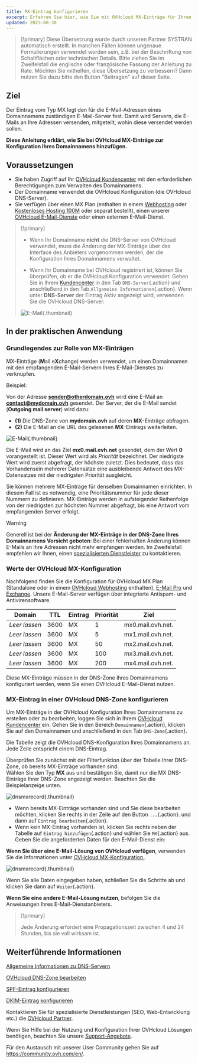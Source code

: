 ```yaml
---
title: MX-Eintrag konfigurieren
excerpt: Erfahren Sie hier, wie Sie mit OVHcloud MX-Einträge für Ihren Domainnamen konfigurieren 
updated: 2023-08-30
---
```


> [!primary]
> Diese Übersetzung wurde durch unseren Partner SYSTRAN automatisch erstellt. In manchen Fällen können ungenaue Formulierungen verwendet worden sein, z.B. bei der Beschriftung von Schaltflächen oder technischen Details. Bitte ziehen Sie im Zweifelsfall die englische oder französische Fassung der Anleitung zu Rate. Möchten Sie mithelfen, diese Übersetzung zu verbessern? Dann nutzen Sie dazu bitte den Button "Beitragen" auf dieser Seite.
>

## Ziel

Der Eintrag vom Typ MX legt den für die E-Mail-Adressen eines Domainnamens zuständigen E-Mail-Server fest. Damit wird Servern, die E-Mails an Ihre Adressen versenden, mitgeteilt, wohin diese versendet werden sollen. 

**Diese Anleitung erklärt, wie Sie bei OVHcloud MX-Einträge zur Konfiguration Ihres Domainnamens hinzufügen.**

## Voraussetzungen

- Sie haben Zugriff auf Ihr [OVHcloud Kundencenter](https://www.ovh.com/auth/?action=gotomanager&from=https://www.ovh.de/&ovhSubsidiary=de) mit den erforderlichen Berechtigungen zum Verwalten des Domainnamens.
- Der Domainname verwendet die OVHcloud Konfiguration (die OVHcloud DNS-Server).
- Sie verfügen über einen MX Plan (enthalten in einem [Webhosting](https://www.ovhcloud.com/de/web-hosting/) oder [Kostenloses Hosting 100M](https://www.ovhcloud.com/de/domains/free-web-hosting/) oder separat bestellt), einen unserer [OVHcloud E-Mail-Dienste](https://www.ovhcloud.com/de/emails/) oder einen externen E-Mail-Dienst.

> [!primary]
>
> - Wenn Ihr Domainname **nicht** die DNS-Server von OVHcloud verwendet, muss die Änderung der MX-Einträge über das Interface des Anbieters vorgenommen werden, der die Konfiguration Ihres Domainnamens verwaltet.
>
> - Wenn Ihr Domainname bei OVHcloud registriert ist, können Sie überprüfen, ob er die OVHcloud Konfiguration verwendet: Gehen Sie in Ihrem [Kundencenter](https://www.ovh.com/auth/?action=gotomanager&from=https://www.ovh.de/&ovhSubsidiary=de) in den Tab `DNS-Server`{.action} und anschließend in den Tab `Allgemeine Informationen`{.action}. Wenn unter **DNS-Server** der Eintrag Aktiv angezeigt wird, verwenden Sie die OVHcloud DNS-Server.
>
> ![E-Mail](images/email-dns-conf-mx00.png){.thumbnail}

## In der praktischen Anwendung

### Grundlegendes zur Rolle von MX-Einträgen 

MX-Einträge (**M**ail e**X**change) werden verwendet, um einen Domainnamen mit den empfangenden E-Mail-Servern Ihres E-Mail-Dienstes zu verknüpfen.

Beispiel:

Von der Adresse **sender@otherdomain.ovh** wird eine E-Mail an **contact@mydomain.ovh** gesendet. Der Server, der die E-Mail sendet (**Outgoing mail server**) wird dazu:
- **(1)** Die DNS-Zone von **mydomain.ovh** auf deren **MX**-Einträge abfragen.
- **(2)** Die E-Mail an die URL des gelesenen **MX**-Eintrags weiterleiten.

![E-Mail](images/email-dns-conf-mx01.png){.thumbnail}

Die E-Mail wird an das Ziel **mx0.mail.ovh.net** gesendet, dem der Wert **0** vorangestellt ist. Dieser Wert wird als *Priorität* bezeichnet. Der niedrigste Wert wird zuerst abgefragt, der höchste zuletzt. Dies bedeutet, dass das Vorhandensein mehrerer Datensätze eine ausbleibende Antwort des MX-Datensatzes mit der niedrigsten Priorität ausgleicht.

Sie können mehrere MX-Einträge für denselben Domainnamen einrichten. In diesem Fall ist es notwendig, eine Prioritätsnummer für jede dieser Nummern zu definieren. MX-Einträge werden in aufsteigender Reihenfolge von der niedrigsten zur höchsten Nummer abgefragt, bis eine Antwort vom empfangenden Server erfolgt.

> [!warning]
>
> Generell ist bei der **Änderung der MX-Einträge in der DNS-Zone Ihres Domainnamens Vorsicht geboten**: Bei einer fehlerhaften Änderung können E-Mails an Ihre Adressen nicht mehr empfangen werden.
> Im Zweifelsfall empfehlen wir Ihnen, einen [spezialisierten Dienstleister](https://partner.ovhcloud.com/de/directory/) zu kontaktieren.

### Werte der OVHcloud MX-Konfiguration <a name="mxovhcloud"></a>

Nachfolgend finden Sie die Konfiguration für OVHcloud MX Plan (Standalone oder in einem [OVHcloud Webhosting](https://www.ovhcloud.com/de/web-hosting/) enthalten), [E-Mail Pro](https://www.ovhcloud.com/de/emails/email-pro/) und [Exchange](https://www.ovhcloud.com/de/emails/). Unsere E-Mail-Server verfügen über integrierte Antispam- und Antivirensoftware.

|Domain|TTL|Eintrag|Priorität|Ziel|
|---|---|---|---|---|
|*Leer lassen*|3600|MX|1|mx0.mail.ovh.net.|
|*Leer lassen*|3600|MX|5|mx1.mail.ovh.net.|
|*Leer lassen*|3600|MX|50|mx2.mail.ovh.net.|
|*Leer lassen*|3600|MX|100|mx3.mail.ovh.net.|
|*Leer lassen*|3600|MX|200|mx4.mail.ovh.net.|

Diese MX-Einträge müssen in der DNS-Zone Ihres Domainnamens konfiguriert werden, wenn Sie einen OVHcloud E-Mail-Dienst nutzen.

### MX-Eintrag in einer OVHcloud DNS-Zone konfigurieren

Um MX-Einträge in der OVHcloud Konfiguration Ihres Domainnamens zu erstellen oder zu bearbeiten, loggen Sie sich in Ihrem [OVHcloud Kundencenter](https://www.ovh.com/auth/?action=gotomanager&from=https://www.ovh.de/&ovhSubsidiary=de) ein. Gehen Sie in den Bereich `Domainnamen`{.action}, klicken Sie auf den Domainnamen und anschließend in den Tab `DNS-Zone`{.action}.

Die Tabelle zeigt die OVHcloud DNS-Konfiguration Ihres Domainnamens an. Jede Zeile entspricht einem DNS-Eintrag.

Überprüfen Sie zunächst mit der Filterfunktion über der Tabelle Ihrer DNS-Zone, ob bereits MX-Einträge vorhanden sind.<br>
Wählen Sie den Typ **MX** aus und bestätigen Sie, damit nur die MX DNS-Einträge Ihrer DNS-Zone angezeigt werden. Beachten Sie die Beispielanzeige unten.

![dnsmxrecord](images/mx-records-dns-zone.png){.thumbnail}

- Wenn bereits MX-Einträge vorhanden sind und Sie diese bearbeiten möchten, klicken Sie rechts in der Zeile auf den Button `...`{.action}. und dann auf `Eintrag bearbeiten`{.action}.
- Wenn kein MX-Eintrag vorhanden ist, klicken Sie rechts neben der Tabelle auf `Eintrag hinzufügen`{.action} und wählen Sie `MX`{.action} aus. Geben Sie die angeforderten Daten für den E-Mail-Dienst ein:

**Wenn Sie über eine E-Mail-Lösung von OVHcloud verfügen**, verwenden Sie die Informationen unter [OVHcloud MX-Konfiguration ](#mxovhcloud).

![dnsmxrecord](images/mx-records-dns-zone-modif.png){.thumbnail}

Wenn Sie alle Daten eingegeben haben, schließen Sie die Schritte ab und klicken Sie dann auf `Weiter`{.action}.

**Wenn Sie eine andere E-Mail-Lösung nutzen**, befolgen Sie die Anweisungen Ihres E-Mail-Dienstanbieters.

> [!primary]
>
> Jede Änderung erfordert eine Propagationszeit zwischen 4 und 24 Stunden, bis sie voll wirksam ist.
>

## Weiterführende Informationen

[Allgemeine Informationen zu DNS-Servern](/pages/web_cloud/domains/dns_server_general_information)

[OVHcloud DNS-Zone bearbeiten](/pages/web_cloud/domains/dns_zone_edit)

[SPF-Eintrag konfigurieren](/pages/web_cloud/domains/dns_zone_spf)

[DKIM-Eintrag konfigurieren](/pages/web_cloud/domains/dns_zone_dkim)

Kontaktieren Sie für spezialisierte Dienstleistungen (SEO, Web-Entwicklung etc.) die [OVHcloud Partner](https://partner.ovhcloud.com/de/directory/).

Wenn Sie Hilfe bei der Nutzung und Konfiguration Ihrer OVHcloud Lösungen benötigen, beachten Sie unsere [Support-Angebote](https://www.ovhcloud.com/de/support-levels/).

Für den Austausch mit unserer User Community gehen Sie auf <https://community.ovh.com/en/>.
